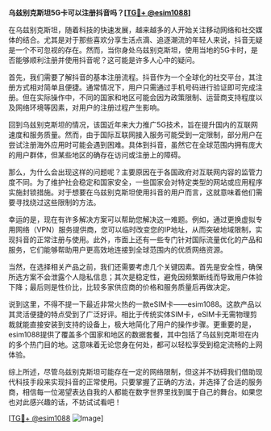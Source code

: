 **乌兹别克斯坦5G卡可以注册抖音吗？[[TG💪+ @esim1088](https://t.me/s/esim1088)]**

在乌兹别克斯坦，随着科技的快速发展，越来越多的人开始关注移动网络和社交媒体的结合。尤其是对于那些喜欢分享生活点滴、追逐潮流的年轻人来说，抖音无疑是一个不可忽视的存在。然而，当你身处乌兹别克斯坦，使用当地的5G卡时，是否能够顺利注册并使用抖音呢？这可能是许多人心中的疑问。

首先，我们需要了解抖音的基本注册流程。抖音作为一个全球化的社交平台，其注册方式相对简单且便捷。通常情况下，用户只需通过手机号码进行验证即可完成注册。但在实际操作中，不同的国家和地区可能会因为政策限制、运营商支持程度以及网络环境等因素，对用户的注册过程产生影响。

回到乌兹别克斯坦的情况，该国近年来大力推广5G技术，旨在提升国内的互联网速度和服务质量。然而，由于国际互联网接入服务可能受到一定限制，部分用户在尝试注册海外应用时可能会遇到困难。具体到抖音，虽然它在全球范围内拥有庞大的用户群体，但某些地区的确存在访问或注册上的障碍。

那么，为什么会出现这样的问题呢？主要原因在于各国政府对互联网内容的监管力度不同。为了维护社会稳定和国家安全，一些国家会对特定类型的网站或应用程序实施封锁措施。对于想要在乌兹别克斯坦使用抖音的用户而言，这就意味着他们需要寻找绕过这些限制的方法。

幸运的是，现在有许多解决方案可以帮助您解决这一难题。例如，通过更换虚拟专用网络（VPN）服务提供商，您可以临时改变您的IP地址，从而突破地域限制，实现抖音的正常注册与使用。此外，市面上还有一些专门针对国际流量优化的产品和服务，它们能够帮助用户更高效地连接到全球范围内的优质网络资源。

当然，在选择相关产品之前，我们还需要考虑几个关键因素。首先是安全性，确保所选方案不会泄露个人隐私信息；其次是稳定性，避免因频繁断线而导致用户体验下降；最后则是性价比，比较多家供应商的价格和服务质量后再做决定。

说到这里，不得不提一下最近非常火热的一款eSIM卡——esim1088。这款产品以其灵活便捷的特点受到了广泛好评。相比于传统实体SIM卡，eSIM卡无需物理剪裁就能直接安装到支持的设备上，极大地简化了用户的操作步骤。更重要的是，esim1088提供了覆盖多个国家和地区的数据套餐，其中包括了乌兹别克斯坦在内的多个热门目的地。这意味着无论您身在何处，都可以轻松享受到稳定流畅的上网体验。

综上所述，尽管乌兹别克斯坦可能存在一定的网络限制，但这并不妨碍我们借助现代科技手段来实现抖音的正常使用。只要掌握了正确的方法，并选择了合适的服务商，相信每一位渴望表达自我的人都能在数字世界里找到属于自己的舞台。如果您也对此感兴趣的话，不妨试试看吧！

[[TG💪+ @esim1088](https://t.me/s/esim1088) ![Image](https://i.postimg.cc/4NQfJmqS/Snipaste-2025-05-13-00-14-12.png)]